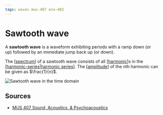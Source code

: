 ```yaml
---
tags: waves mus-407 ece-402
---
```


# Sawtooth wave

A **sawtooth wave** is a waveform exhibiting periods with a ramp down (or up) followed by an immediate jump back up (or down).

The [[spectrum]] of a sawtooth wave consists of all [[harmonic]]s in the [[harmonic-series|harmonic series]]. The [[amplitude]] of the $n$th harmonic can be given as $\frac{1}{n}$.

![Sawtooth wave in the time domain](/attachments/sawtooth-wave.png)

## Sources

- [MUS 407 Sound, Acoustics, & Psychoacoustics](https://prezi.com/view/ZcqvwosFJCFJQtQrbP75/)

[//begin]: # "Autogenerated link references for markdown compatibility"
[spectrum]: spectrum "Spectrum"
[harmonic]: harmonic "Harmonic"
[harmonic-series|harmonic series]: harmonic-series "Harmonic Series"
[amplitude]: amplitude "Amplitude"
[//end]: # "Autogenerated link references"
